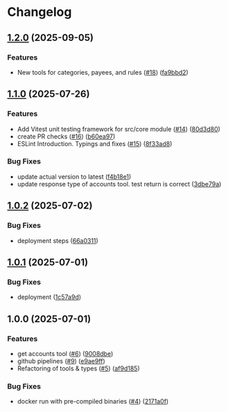 # Changelog

## [1.2.0](https://github.com/s-stefanov/actual-mcp/compare/v1.1.0...v1.2.0) (2025-09-05)


### Features

* New tools for categories, payees, and rules ([#18](https://github.com/s-stefanov/actual-mcp/issues/18)) ([fa9bbd2](https://github.com/s-stefanov/actual-mcp/commit/fa9bbd2752e2a04ef5cc82e752100f02b0af63f3))

## [1.1.0](https://github.com/s-stefanov/actual-mcp/compare/v1.0.2...v1.1.0) (2025-07-26)


### Features

* Add Vitest unit testing framework for src/core module ([#14](https://github.com/s-stefanov/actual-mcp/issues/14)) ([80d3d80](https://github.com/s-stefanov/actual-mcp/commit/80d3d8028fec938ed06f03b60b234be19b3881d1))
* create PR checks ([#16](https://github.com/s-stefanov/actual-mcp/issues/16)) ([b60ea97](https://github.com/s-stefanov/actual-mcp/commit/b60ea973ddffc9b93a32679beb61d616decb0455))
* ESLint Introduction. Typings and fixes ([#15](https://github.com/s-stefanov/actual-mcp/issues/15)) ([8f33ad8](https://github.com/s-stefanov/actual-mcp/commit/8f33ad88c91ab3636fa95a53337cc8cc952a5773))


### Bug Fixes

* update actual version to latest ([f4b18e1](https://github.com/s-stefanov/actual-mcp/commit/f4b18e13329bbf78ef498e1e200ea51dae3f9d88))
* update response type of accounts tool. test return is correct ([3dbe79a](https://github.com/s-stefanov/actual-mcp/commit/3dbe79a665a26acea6133812f36bf8a41ac60eae))

## [1.0.2](https://github.com/s-stefanov/actual-mcp/compare/v1.0.1...v1.0.2) (2025-07-02)


### Bug Fixes

* deployment steps ([66a0311](https://github.com/s-stefanov/actual-mcp/commit/66a0311dccfa8f1cdb47052c74e21f070c0e7863))

## [1.0.1](https://github.com/s-stefanov/actual-mcp/compare/v1.0.0...v1.0.1) (2025-07-01)


### Bug Fixes

* deployment ([1c57a9d](https://github.com/s-stefanov/actual-mcp/commit/1c57a9d980bbf5724121763372a30a202e961273))

## 1.0.0 (2025-07-01)


### Features

* get accounts tool ([#6](https://github.com/s-stefanov/actual-mcp/issues/6)) ([9008dbe](https://github.com/s-stefanov/actual-mcp/commit/9008dbe8a94e83b822f28a1c0190f281882b7fcc))
* github pipelines ([#9](https://github.com/s-stefanov/actual-mcp/issues/9)) ([e9ae9ff](https://github.com/s-stefanov/actual-mcp/commit/e9ae9ff2a53c19ba9065804c64fb257bfbc3a8f7))
* Refactoring of tools & types ([#5](https://github.com/s-stefanov/actual-mcp/issues/5)) ([af9d185](https://github.com/s-stefanov/actual-mcp/commit/af9d1850ca76315185f36331f758597f510a4528))


### Bug Fixes

* docker run with pre-compiled binaries ([#4](https://github.com/s-stefanov/actual-mcp/issues/4)) ([2171a0f](https://github.com/s-stefanov/actual-mcp/commit/2171a0f5ccb2cd1ecc29affb86fb9ae6e3710200))
